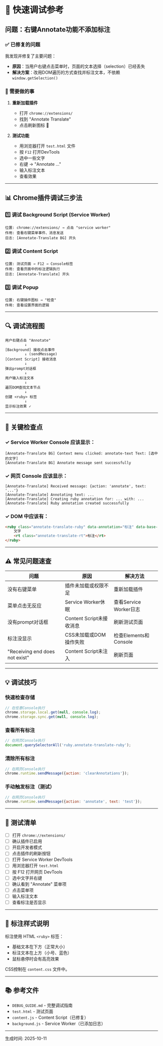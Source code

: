 # 🐛 快速调试参考

## 问题：右键Annotate功能不添加标注

### ✅ 已修复的问题
我发现并修复了主要问题：
- **原因**：当用户右键点击菜单时，页面的文本选择（selection）已经丢失
- **解决方案**：改用DOM遍历的方式查找并标注文本，不依赖`window.getSelection()`

### 🔄 需要做的事

1. **重新加载插件**
   - 打开 `chrome://extensions/`
   - 找到 "Annotate Translate"
   - 点击刷新图标 🔄

2. **测试功能**
   - 用浏览器打开 `test.html` 文件
   - 按 `F12` 打开DevTools
   - 选中一些文字
   - 右键 → "Annotate ..."
   - 输入标注文本
   - 查看效果

---

## 📊 Chrome插件调试三步法

### 1️⃣ 调试 Background Script (Service Worker)
```
位置: chrome://extensions/ → 点击 "service worker"
作用: 查看右键菜单事件、消息发送
日志: [Annotate-Translate BG] 开头
```

### 2️⃣ 调试 Content Script
```
位置: 测试页面 → F12 → Console标签
作用: 查看页面中的标注逻辑执行
日志: [Annotate-Translate] 开头
```

### 3️⃣ 调试 Popup
```
位置: 右键插件图标 → "检查"
作用: 查看设置界面的逻辑
```

---

## 🔍 调试流程图

```
用户右键点击 "Annotate"
         ↓
[Background] 接收点击事件
         ↓ (sendMessage)
[Content Script] 接收消息 
         ↓
弹出prompt对话框
         ↓
用户输入标注文本
         ↓
遍历DOM查找文本节点
         ↓
创建 <ruby> 标签
         ↓
显示标注效果 ✓
```

---

## 🎯 关键检查点

### ✓ Service Worker Console 应该显示：
```
[Annotate-Translate BG] Context menu clicked: annotate-text Text: [选中的文字]
[Annotate-Translate BG] Annotate message sent successfully
```

### ✓ 网页 Console 应该显示：
```
[Annotate-Translate] Received message: {action: 'annotate', text: '...'}
[Annotate-Translate] Annotating text: ...
[Annotate-Translate] Creating ruby annotation for: ... with: ...
[Annotate-Translate] Ruby annotation created successfully
```

### ✓ DOM 中应该有：
```html
<ruby class="annotate-translate-ruby" data-annotation="标注" data-base-text="文字">
    文字
    <rt class="annotate-translate-rt">标注</rt>
</ruby>
```

---

## ⚠️ 常见问题速查

| 问题 | 原因 | 解决方法 |
|------|------|----------|
| 没有右键菜单 | 插件未加载或权限不足 | 重新加载插件 |
| 菜单点击无反应 | Service Worker休眠 | 查看Service Worker日志 |
| 没有prompt对话框 | Content Script未接收消息 | 刷新测试页面 |
| 标注没显示 | CSS未加载或DOM操作失败 | 检查Elements和Console |
| "Receiving end does not exist" | Content Script未注入 | 刷新页面 |

---

## 💡 调试技巧

### 快速检查存储
```javascript
// 在任意Console执行
chrome.storage.local.get(null, console.log);
chrome.storage.sync.get(null, console.log);
```

### 查看所有标注
```javascript
// 在网页Console执行
document.querySelectorAll('ruby.annotate-translate-ruby');
```

### 清除所有标注
```javascript
// 在网页Console执行
chrome.runtime.sendMessage({action: 'clearAnnotations'});
```

### 手动触发标注（测试）
```javascript
// 在网页Console执行
chrome.runtime.sendMessage({action: 'annotate', text: 'test'});
```

---

## 📱 测试清单

- [ ] 打开 `chrome://extensions/`
- [ ] 确认插件已启用
- [ ] 开启开发者模式
- [ ] 点击插件的刷新按钮
- [ ] 打开 Service Worker DevTools
- [ ] 用浏览器打开 `test.html`
- [ ] 按 F12 打开网页 DevTools
- [ ] 选中文字并右键
- [ ] 确认看到 "Annotate" 菜单项
- [ ] 点击菜单项
- [ ] 输入标注文本
- [ ] 查看标注是否显示

---

## 🎨 标注样式说明

标注使用 HTML `<ruby>` 标签：
- 基础文本在下方（正常大小）
- 标注文本在上方（小号、蓝色）
- 鼠标悬停时会有高亮效果

CSS控制在 `content.css` 文件中。

---

## 📚 参考文件

- `DEBUG_GUIDE.md` - 完整调试指南
- `test.html` - 测试页面
- `content.js` - Content Script（已修复）
- `background.js` - Service Worker（已添加日志）

---

生成时间: 2025-10-11
